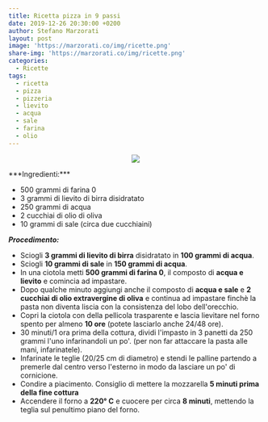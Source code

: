 ```yaml
---
title: Ricetta pizza in 9 passi
date: 2019-12-26 20:30:00 +0200
author: Stefano Marzorati
layout: post
image: 'https://marzorati.co/img/ricette.png'
share-img: 'https://marzorati.co/img/ricette.png'
categories:
  - Ricette
tags:
  - ricetta
  - pizza
  - pizzeria
  - lievito
  - acqua
  - sale
  - farina
  - olio
---
```

<p align="center">
  <img src="https://marzorati.co/img/post/pizza.jpg">
</p>   
***Ingredienti:***   

* 500 grammi di farina 0
* 3 grammi di lievito di birra disidratato
* 250 grammi di acqua
* 2 cucchiai di olio di oliva
* 10 grammi di sale (circa due cucchiaini)

***Procedimento:***   

* Sciogli **3 grammi di lievito di birra** disidratato in **100 grammi di acqua**.
* Sciogli **10 grammi di sale** in **150 grammi di acqua**.
* In una ciotola metti **500 grammi di farina 0**, il composto di **acqua e lievito** e comincia ad impastare.
* Dopo qualche minuto aggiungi anche il composto di **acqua e sale** e **2 cucchiai di olio extravergine di oliva** e continua ad impastare finchè la pasta non diventa liscia con la consistenza del lobo dell'orecchio.
* Copri la ciotola con della pellicola trasparente e lascia lievitare nel forno spento per almeno **10 ore** (potete lasciarlo anche 24/48 ore).
* 30 minuti/1 ora prima della cottura, dividi l'impasto in 3 panetti da 250 grammi l'uno infarinandoli un po'. (per non far attaccare la pasta alle mani, infarinatele).
* Infarinate le teglie (20/25 cm di diametro) e stendi le palline partendo a premerle dal centro verso l'esterno in modo da lasciare un po' di cornicione.
* Condire a piacimento. Consiglio di mettere la mozzarella **5 minuti prima della fine cottura**
* Accendere il forno a **220° C** e cuocere per circa **8 minuti**, mettendo la teglia sul penultimo piano del forno.